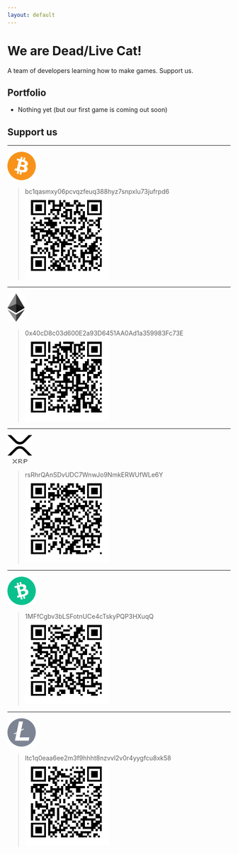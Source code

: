 ```yaml
---
layout: default
---
```


# We are Dead/Live Cat!

A team of developers learning how to make games. Support us.

## Portfolio

* Nothing yet (but our first game is coming out soon)

## Support us
* * *
![BTC](./assets/img/btc.png)
> bc1qasmxy06pcvqzfeuq388hyz7snpxlu73jufrpd6
![BTCqp](./assets/img/btcqr.png)

* * *
![ETH](./assets/img/eth.png)
> 0x40cD8c03d600E2a93D6451AA0Ad1a359983Fc73E
![ETHqp](./assets/img/ethqr.png)

* * *
![XRP](./assets/img/xrp.png)
> rsRhrQAnSDvUDC7WnwJo9NmkERWUfWLe6Y
![XQRqp](./assets/img/xrpqr.png)

* * *
![BCH](./assets/img/bch.png)
> 1MFfCgbv3bLSFotnUCe4cTskyPQP3HXuqQ
![BCHqp](./assets/img/BCHqr.png)

* * *
![LTC](./assets/img/ltc.png)
> ltc1q0eaa6ee2m3f9hhht8nzvvl2v0r4yygfcu8xk58
![LCTqp](./assets/img/ltcqr.png)

